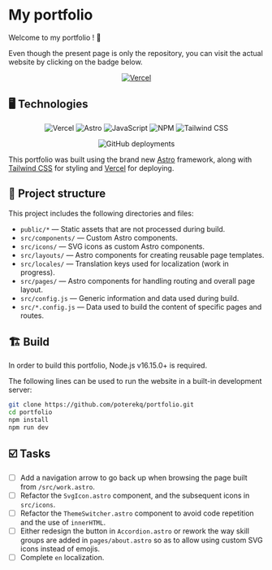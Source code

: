 # My portfolio

Welcome to my portfolio ! 🙂

Even though the present page is only the repository, you can visit the actual website by clicking on the badge below.

<p align="center">
	<a href="https://www.quentinpoterek.com/">
		<img alt="Vercel" src="https://img.shields.io/badge/-👉_portfolio_👈-white?style=for-the-badge">
	</a>
</p>

## 🖥️ Technologies

<p align="center">
	<img alt="Vercel" src="https://img.shields.io/badge/-vercel-black?style=for-the-badge&logo=vercel"> 
	<img alt="Astro" src="https://img.shields.io/badge/-astro-fb8c00?style=for-the-badge&logo=astro&logoColor=white">
	<img alt="JavaScript" src="https://img.shields.io/badge/-javascript-fdd835?style=for-the-badge&logo=javascript&logoColor=black">
	<img alt="NPM" src="https://img.shields.io/badge/-npm-e53935?style=for-the-badge&logo=npm&logoColor=white">
	<img alt="Tailwind CSS" src="https://img.shields.io/badge/-tailwind_css-039be5?style=for-the-badge&logo=tailwindcss&logoColor=white">
</p>

<p align="center">
<img alt="GitHub deployments" src="https://img.shields.io/github/deployments/poterekq/portfolio/production?label=build&style=for-the-badge&color=43a047">
</p>

This portfolio was built using the brand new [Astro](https://astro.build/) framework, along with [Tailwind CSS](https://tailwindcss.com/) for styling and [Vercel](https://vercel.com/) for deploying.

## 📁 Project structure

This project includes the following directories and files:

- `public/*` — Static assets that are not processed during build.
- `src/components/` — Custom Astro components.
- `src/icons/` — SVG icons as custom Astro components.
- `src/layouts/` — Astro components for creating reusable page templates.
- `src/locales/` — Translation keys used for localization (work in progress).
- `src/pages/` — Astro components for handling routing and overall page layout.
- `src/config.js` — Generic information and data used during build.
- `src/*.config.js` — Data used to build the content of specific pages and routes.

## 🏗️ Build

In order to build this portfolio, Node.js v16.15.0+ is required.

The following lines can be used to run the website in a built-in development server:

```bash
git clone https://github.com/poterekq/portfolio.git
cd portfolio
npm install
npm run dev
```

## ☑️ Tasks

- [ ] Add a navigation arrow to go back up when browsing the page built from `/src/work.astro`.
- [ ] Refactor the `SvgIcon.astro` component, and the subsequent icons in `src/icons`.
- [ ] Refactor the `ThemeSwitcher.astro` component to avoid code repetition and the use of `innerHTML`.
- [ ] Either redesign the button in `Accordion.astro` or rework the way skill groups are added in `pages/about.astro` so as to allow using custom SVG icons instead of emojis.
- [ ] Complete `en` localization.